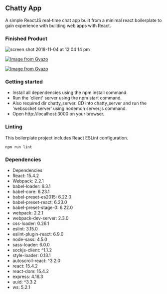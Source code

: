 ## Chatty App

A simple ReactJS real-time chat app built from a minimal react boilerplate to gain experience with building web apps with React.

 ### Finished Product
![screen shot 2018-11-04 at 12 04 14 pm](https://user-images.githubusercontent.com/38871325/47969263-cea4fc00-e029-11e8-9731-3bb0d6d0c5e7.png)

[![Image from Gyazo](https://i.gyazo.com/75c802b6c0220479b15639503dd1f5a6.gif)](https://gyazo.com/75c802b6c0220479b15639503dd1f5a6)

[![Image from Gyazo](https://i.gyazo.com/b5d7b909f203b91f2de93f6fed35cc34.gif)](https://gyazo.com/b5d7b909f203b91f2de93f6fed35cc34)

### Getting started

* Install all dependencies using the npm install command.
* Run the 'client' server using the npm start command.
* Also required dir chatty_server. CD into chatty_server and run the 'websocket server' using nodemon server.js command.
* Open http://localhost:3000 on your browser.


### Linting

This boilerplate project includes React ESLint configuration.

```
npm run lint
```

### Dependencies

* Dependencies
* React: 15.4.2
* Webpack: 2.2.1
* babel-loader: 6.3.1
* babel-core: 6.23.1
* babel-preset-es2015: 6.22.0
* babel-preset-react: 6.23.0
* babel-preset-stage-0: 6.22.0
* webpack: 2.2.1
* webpack-dev-server: 2.3.0
* css-loader: 0.26.1
* eslint: 3.15.0
* eslint-plugin-react: 6.9.0
* node-sass: 4.5.0
* sass-loader: 6.0.0
* sockjs-client: ^1.1.2
* style-loader: 0.13.1
* autoscroll-react: ^3.2.0
* react: 15.4.2
* react-dom: 15.4.2
* express: 4.16.3
* uuid: ^3.3.2
* ws: 5.2.1

